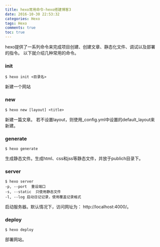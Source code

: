 ```yaml
---
title: hexo常用命令-hexo搭建博客3
date: 2016-10-30 22:53:32
categories: Hexo
tags: Hexo
comments: true
toc: true
---
```

hexo提供了一系列命令来完成项目创建、创建文章、静态化文件、调试以及部署的指令。
以下就介绍几种常用的命令。
<!-- more -->

### init
```
$ hexo init <目录名>
```
新建一个网站
### new
```
$ hexo new [layout] <title>
```
新建一篇文章。
若不设置layout，则使用\_config.yml中设置的default_layout来新建。

### generate
```
$ hexo generate
```
生成静态文件。生成html、css和jss等静态文件，并放于publich目录下。

### server
```
$ hexo server
-p, --port  重设端口
-s, --static  只使用静态文件
-l, --log 启动日记记录，使用覆盖记录格式
```
启动服务器。默认情况下，访问网址为： http://localhost:4000/。

### deploy
```
$ hexo deploy
```
部署网站。
